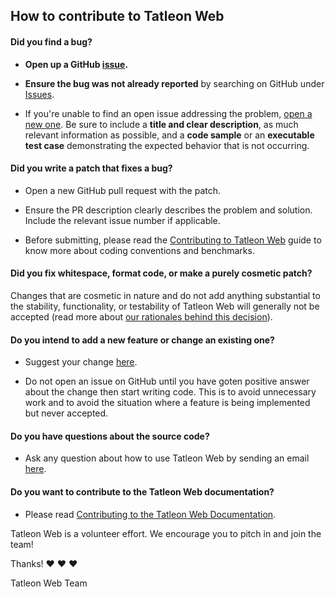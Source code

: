 ## How to contribute to Tatleon Web

#### **Did you find a bug?**

* **Open up a GitHub [issue](https://github.com/Jack-Christopher/Tatleon-Web/issues).**

* **Ensure the bug was not already reported** by searching on GitHub under [Issues](https://github.com/Jack-Christopher/Tatleon-Web/issues).

* If you're unable to find an open issue addressing the problem, [open a new one](https://github.com/Jack-Christopher/Tatleon-Web/issues/new). Be sure to include a **title and clear description**, as much relevant information as possible, and a **code sample** or an **executable test case** demonstrating the expected behavior that is not occurring.


#### **Did you write a patch that fixes a bug?**

* Open a new GitHub pull request with the patch.

* Ensure the PR description clearly describes the problem and solution. Include the relevant issue number if applicable.

* Before submitting, please read the [Contributing to Tatleon Web](http://www.tatleon.ultihost.net/contributing) guide to know more about coding conventions and benchmarks.

#### **Did you fix whitespace, format code, or make a purely cosmetic patch?**

Changes that are cosmetic in nature and do not add anything substantial to the stability, functionality, or testability of Tatleon Web will generally not be accepted (read more about [our rationales behind this decision](http://www.tatleon.ultihost.net/contributing#considerations)).

#### **Do you intend to add a new feature or change an existing one?**

* Suggest your change [here](https://forms.gle/ypVaTyf5dG8BZHtL6).

* Do not open an issue on GitHub until you have goten positive answer about the change then start writing code. This is to avoid unnecessary work and to avoid the situation where a feature is being implemented but never accepted.

#### **Do you have questions about the source code?**

* Ask any question about how to use Tatleon Web by sending an email [here](mailto:tatleonweb@gmail.com).

#### **Do you want to contribute to the Tatleon Web documentation?**

* Please read [Contributing to the Tatleon Web Documentation](http://www.tatleon.ultihost.net/contributing#documentation).

Tatleon Web is a volunteer effort. We encourage you to pitch in and join the team!

Thanks! :heart: :heart: :heart:

Tatleon Web Team